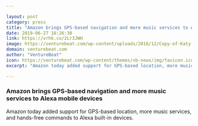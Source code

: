 ```yaml
---

layout: post
category: press
title: "Amazon brings GPS-based navigation and more music services to Alexa mobile devices"
date: 2019-06-27 16:26:30
link: https://vrhk.co/2Lr3JWH
image: https://venturebeat.com/wp-content/uploads/2016/12/Copy-of-Katy-e1481706536828.jpg?w=1200&strip=all
domain: venturebeat.com
author: "VentureBeat"
icon: https://venturebeat.com/wp-content/themes/vb-news/img/favicon.ico
excerpt: "Amazon today added support for GPS-based location, more music services, and hands-free commands to Alexa built-in devices."

---
```


### Amazon brings GPS-based navigation and more music services to Alexa mobile devices

Amazon today added support for GPS-based location, more music services, and hands-free commands to Alexa built-in devices.